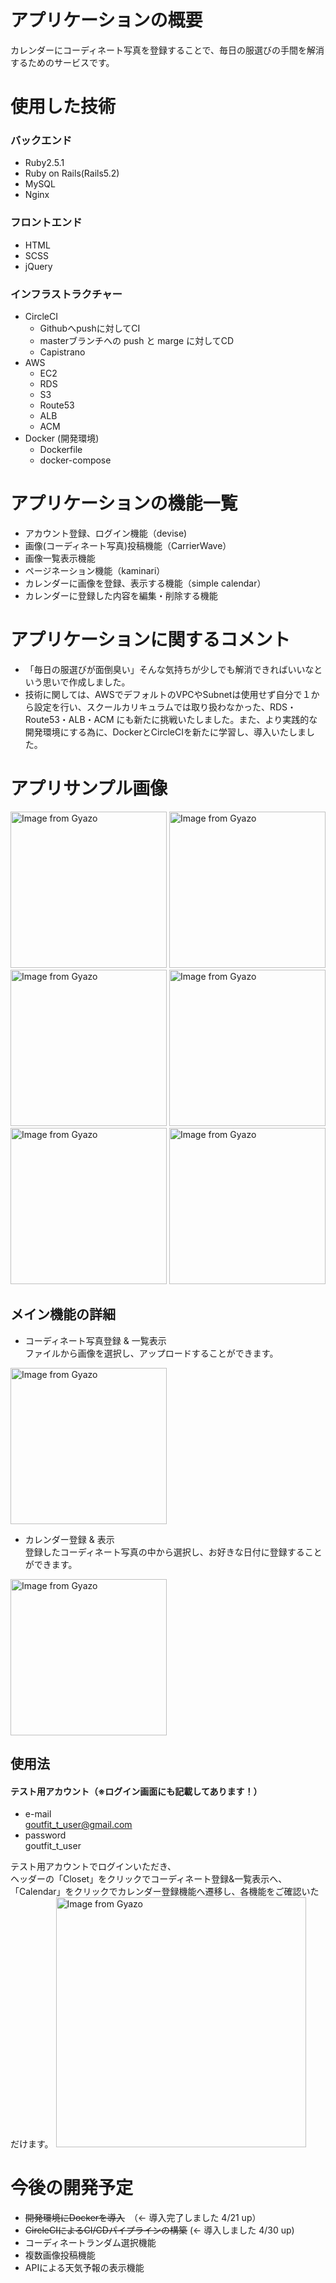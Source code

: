 # アプリケーションの概要
カレンダーにコーディネート写真を登録することで、毎日の服選びの手間を解消するためのサービスです。  


# 使用した技術
### バックエンド
- Ruby2.5.1
- Ruby on Rails(Rails5.2)
- MySQL
- Nginx
### フロントエンド
- HTML
- SCSS
- jQuery
### インフラストラクチャー
- CircleCI
  - Githubへpushに対してCI
  - masterブランチへの push と marge に対してCD
  - Capistrano
- AWS
  - EC2
  - RDS
  - S3
  - Route53
  - ALB
  - ACM
- Docker (開発環境)
  - Dockerfile
  - docker-compose

# アプリケーションの機能一覧
- アカウント登録、ログイン機能（devise)
- 画像(コーディネート写真)投稿機能（CarrierWave）
- 画像一覧表示機能
- ページネーション機能（kaminari）
- カレンダーに画像を登録、表示する機能（simple calendar）
- カレンダーに登録した内容を編集・削除する機能

# アプリケーションに関するコメント
- 「毎日の服選びが面倒臭い」そんな気持ちが少しでも解消できればいいなという思いで作成しました。
- 技術に関しては、AWSでデフォルトのVPCやSubnetは使用せず自分で１から設定を行い、スクールカリキュラムでは取り扱わなかった、RDS・Route53・ALB・ACM にも新たに挑戦いたしました。また、より実践的な開発環境にする為に、DockerとCircleCIを新たに学習し、導入いたしました。

# アプリサンプル画像
<img src="https://i.gyazo.com/b418c100a31063b12cbf2a9daeff71ad.png" alt="Image from Gyazo" width="250"/> <img src="https://i.gyazo.com/67fd5f13950e69ad5eb5b92db3ff5956.png" alt="Image from Gyazo" width="250"/> <img src="https://i.gyazo.com/a71adc6acf8010e5a524e2f8e86379f0.png" alt="Image from Gyazo" width="250"/> <img src="https://i.gyazo.com/4c3badd206e9ac07209a3bef7c7765ed.jpg" alt="Image from Gyazo" width="250"/> <img src="https://i.gyazo.com/9a571350a29ff5cb10e5701e9f20d927.png" alt="Image from Gyazo" width="250"/> <img src="https://i.gyazo.com/c4f000433a7e89664e3f448b6bc33f6e.png" alt="Image from Gyazo" width="250"/>

## メイン機能の詳細
- コーディネート写真登録 &  一覧表示  
ファイルから画像を選択し、アップロードすることができます。
<img src="https://i.gyazo.com/9229a3ccb9a5dc64106c22e2d11b710a.gif" alt="Image from Gyazo" width="250"/>

- カレンダー登録 & 表示  
登録したコーディネート写真の中から選択し、お好きな日付に登録することができます。
<img src="https://i.gyazo.com/c92fe94ee2be63aa5ca8dd0441f88053.gif" alt="Image from Gyazo" width="250"/>

## 使用法
#### テスト用アカウント（※ログイン画面にも記載してあります！）  
- e-mail  
 goutfit_t_user@gmail.com  
- password  
 goutfit_t_user  

 
テスト用アカウントでログインいただき、  
ヘッダーの「Closet」をクリックでコーディネート登録&一覧表示へ、  
「Calendar」をクリックでカレンダー登録機能へ遷移し、各機能をご確認いただけます。
<img src="https://i.gyazo.com/2e36eac6aa2a51f0f17f45bd8d8efb97.png" alt="Image from Gyazo" width="400"/>

# 今後の開発予定
- ~~開発環境にDockerを導入~~　（← 導入完了しました 4/21 up）
- ~~CircleCIによるCI/CDパイプラインの構築~~ (← 導入しました 4/30 up)
- コーディネートランダム選択機能
- 複数画像投稿機能
- APIによる天気予報の表示機能
